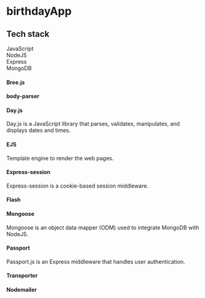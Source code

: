 # birthdayApp  
## Tech stack  
JavaScript  
NodeJS  
Express  
MongoDB  

  
#### Bree.js  

#### body-parser  

#### Day.js  
Day.js is a JavaScript library that parses, validates, manipulates, and displays dates and times.  

#### EJS  
Template engine to render the web pages.   

#### Express-session  
Express-session is a cookie-based session middleware.   

#### Flash  

#### Mongoose  
Mongoose is an object data mapper (ODM) used to integrate MongoDB with NodeJS.  

#### Passport  
Passport.js is an Express middleware that handles user authentication.  

#### Transporter  

#### Nodemailer  
